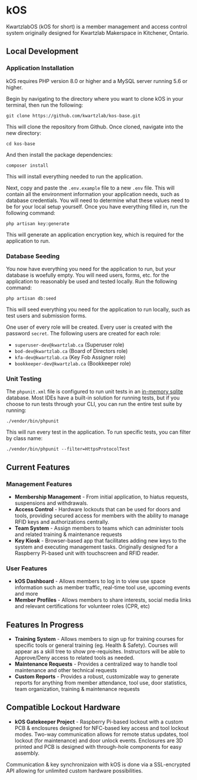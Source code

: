 # kOS

KwartzlabOS (kOS for short) is a member management and access control system originally designed for Kwartzlab Makerspace in Kitchener, Ontario.

## Local Development ##

### Application Installation ###

kOS requires PHP version 8.0 or higher and a MySQL server running 5.6 or higher.

Begin by navigating to the directory where you want to clone kOS in your terminal, then run the following:

```shell
git clone https://github.com/kwartzlab/kos-base.git
```

This will clone the repository from Github. Once cloned, navigate into the new directory:

```shell
cd kos-base
```

And then install the package dependencies:

```shell
composer install
```

This will install everything needed to run the application.

Next, copy and paste the `.env.example` file to a new `.env` file. This will contain all the environment information your application needs, such as database credentials. You will need to determine what these values need to be for your local setup yourself. Once you have everything filled in, run the following command:

```shell
php artisan key:generate
```

This will generate an application encryption key, which is required for the application to run.

### Database Seeding ###

You now have everything you need for the application to run, but your database is woefully empty. You will need users, forms, etc. for the application to reasonably be used and tested locally. Run the following command:

```shell
php artisan db:seed
```

This will seed everything you need for the application to run locally, such as test users and submission forms.

One user of every role will be created. Every user is created with the password `secret`. The following users are created for each role:

* `superuser-dev@kwartzlab.ca` (Superuser role)
* `bod-dev@kwartzlab.ca` (Board of Directors role)
* `kfa-dev@kwartzlab.ca` (Key Fob Assigner role)
* `bookkeeper-dev@kwartzlab.ca` (Bookkeeper role)

### Unit Testing ###

The `phpunit.xml` file is configured to run unit tests in an [in-memory sqlite](https://www.servermania.com/kb/articles/install-sqlite) database. Most IDEs have a built-in solution for running tests, but if you choose to run tests through your CLI, you can run the entire test suite by running:

```shell
./vendor/bin/phpunit
```

This will run every test in the application. To run specific tests, you can filter by class name:

```shell
./vendor/bin/phpunit --filter=HttpsProtocolTest
```

## Current Features ##

### Management Features ###

* **Membership Management** - From initial application, to hiatus requests, suspensions and withdrawals. 
* **Access Control** - Hardware lockouts that can be used for doors and tools, providing secured access for members with the ability to manage RFID keys and authorizations centrally. 
* **Team System** - Assign members to teams which can administer tools and related training & maintenance requests
* **Key Kiosk** - Browser-based app that facilitates adding new keys to the system and executing management tasks. Originally designed for a Raspberry Pi-based unit with touchscreen and RFID reader.

### User Features ###

* **kOS Dashboard** - Allows members to log in to view use space information such as member traffic, real-time tool use, upcoming events and more
* **Member Profiles** - Allows members to share interests, social media links and relevant certifications for volunteer roles (CPR, etc)

## Features In Progress ##

* **Training System** - Allows members to sign up for training courses for specific tools or general training (eg. Health & Safety). Courses will appear as a skill tree to show pre-requisites. Instructors will be able to Approve/Deny access to related tools as needed.
* **Maintenance Requests** - Provides a centralized way to handle tool maintenance and other technical requests
* **Custom Reports** - Provides a robust, customizable way to generate reports for anything from member attendance, tool use, door statistics, team organization, training & maintenance requests

## Compatible Lockout Hardware ##

* **kOS Gatekeeper Project** - Raspberry Pi-based lockout with a custom PCB & enclosures designed for NFC-based key access and tool lockout modes. Two-way communication allows for remote status updates, tool lockout (for maintenance) and door unlock events. Enclosures are 3D printed and PCB is designed with through-hole components for easy assembly.

Communication & key synchronizaion with kOS is done via a SSL-encrypted API allowing for unlimited custom hardware possibilities.
